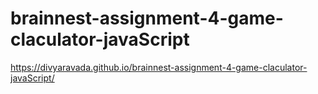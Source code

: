# brainnest-assignment-4-game-claculator-javaScript


 https://divyaravada.github.io/brainnest-assignment-4-game-claculator-javaScript/
